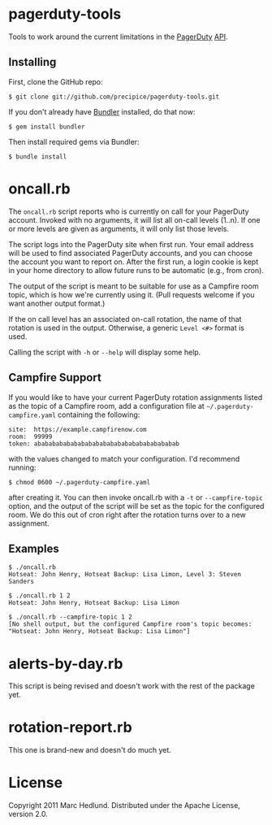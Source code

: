 # pagerduty-tools #

Tools to work around the current limitations in the
[PagerDuty](http://www.pagerduty.com)
[API](http://www.pagerduty.com/docs/api/api-documentation).

## Installing ##

First, clone the GitHub repo:

    $ git clone git://github.com/precipice/pagerduty-tools.git

If you don't already have [Bundler](http://gembundler.com/) installed, do that
now:

    $ gem install bundler

Then install required gems via Bundler:

    $ bundle install

# oncall.rb #

The `oncall.rb` script reports who is currently on call for your PagerDuty
account. Invoked with no arguments, it will list all on-call levels (1..n). If
one or more levels are given as arguments, it will only list those levels.

The script logs into the PagerDuty site when first run. Your email address
will be used to find associated PagerDuty accounts, and you can choose the
account you want to report on. After the first run, a login cookie is kept in
your home directory to allow future runs to be automatic (e.g., from cron).

The output of the script is meant to be suitable for use as a Campfire room
topic, which is how we're currently using it. (Pull requests welcome if you
want another output format.)

If the on call level has an associated on-call rotation, the name of that
rotation is used in the output. Otherwise, a generic `Level <#>` format is
used.

Calling the script with `-h` or `--help` will display some help.

## Campfire Support ##

If you would like to have your current PagerDuty rotation assignments listed
as the topic of a Campfire room, add a configuration file at
`~/.pagerduty-campfire.yaml` containing the following:

    site:  https://example.campfirenow.com
    room:  99999
    token: abababababababababababababababababababab

with the values changed to match your configuration. I'd recommend running:

    $ chmod 0600 ~/.pagerduty-campfire.yaml

after creating it. You can then invoke oncall.rb with a `-t` or
`--campfire-topic` option, and the output of the script will be set as the
topic for the configured room. We do this out of cron right after the rotation
turns over to a new assignment.

## Examples ##

    $ ./oncall.rb
    Hotseat: John Henry, Hotseat Backup: Lisa Limon, Level 3: Steven Sanders

    $ ./oncall.rb 1 2
    Hotseat: John Henry, Hotseat Backup: Lisa Limon

    $ ./oncall.rb --campfire-topic 1 2
    [No shell output, but the configured Campfire room's topic becomes:
    "Hotseat: John Henry, Hotseat Backup: Lisa Limon"]

# alerts-by-day.rb #

This script is being revised and doesn't work with the rest of the package yet.

# rotation-report.rb #

This one is brand-new and doesn't do much yet.

# License #

Copyright 2011 Marc Hedlund. Distributed under the Apache License, version 2.0.

